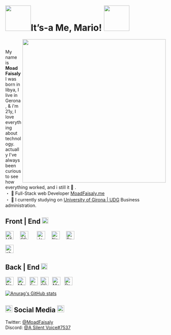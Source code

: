 
# <img src="https://cdn.glitch.me/ad8ef14a-2e7e-4fd0-9fb0-9b4f6fe3d61c%2F999b2183c19ca9288a6995c4d7bb0b3e_w200.gif?v=1633677600723" width="80px">It’s-a Me, Mario! <img src="https://cdn.glitch.me/ad8ef14a-2e7e-4fd0-9fb0-9b4f6fe3d61c%2F999b2183c19ca9288a6995c4d7bb0b3e_w200.gif?v=1633677600723" width="80px">

<img align='right' src='https://github.com/Moadfaisaly/tc/blob/main/otara.gif' width='450"'>&nbsp;

My name is <strong>Moad Faisaly</strong>
I was born in libya, I live in Gerona, & i'm 21y, I love everything about technology. actually  I've always been curious to see how everything worked, and i still it 💭 .
&nbsp;
<br>・ 🔴 Full-Stack web Developer [MoadFaisaly.me](https://www.udg.edu/ca/)
<br>・ 🗼 I currently studying on [University of Girona | UDG](https://www.udg.edu/ca/) Business administration.




<!-----------------FRONTEND--------------->
##   Front | End <img src="https://cdn.glitch.me/ad8ef14a-2e7e-4fd0-9fb0-9b4f6fe3d61c%2F35.jpg?v=1633674261445" width="20px"><br>
<img height="26" title="HTML" alt="HTML" src="https://cdn.glitch.me/ad8ef14a-2e7e-4fd0-9fb0-9b4f6fe3d61c%2Fkisspng-html-computer-icons-5ae73de608e9b8.5980972015251041020365.png?v=1633664940125"> &nbsp;
&nbsp;
<img height="26" title="CSS" alt="CSS" src="https://cdn.glitch.me/ad8ef14a-2e7e-4fd0-9fb0-9b4f6fe3d61c%2Ffgfgffgfgfgfg.png?v=1633664864413"> &nbsp;
&nbsp;
&nbsp;
<img height="26" title="Javascript" alt="Javascript" src="https://cdn.glitch.me/ad8ef14a-2e7e-4fd0-9fb0-9b4f6fe3d61c%2Fjavascript-icon-png-13.jpg?v=1633664618449"> &nbsp;
&nbsp;
<img height="26" title="Next" alt="NextJS" src="https://cdn.glitch.me/ad8ef14a-2e7e-4fd0-9fb0-9b4f6fe3d61c%2Fnext-js.png?v=1633664517929">
&nbsp;
&nbsp;
<img height="26" title="React" alt="React" src="https://cdn.glitch.me/ad8ef14a-2e7e-4fd0-9fb0-9b4f6fe3d61c%2Fpngfind.com-react-logo-png-6854970.png?v=1633665516330"> &nbsp;

<img height="26" title="php" alt="php" src="https://cdn.glitch.me/ad8ef14a-2e7e-4fd0-9fb0-9b4f6fe3d61c%2Fpngegg(7).png?v=1633665310313"> 
&nbsp;

<!-----------------BACKEND--------------->
##  Back | End <img src="https://cdn.glitch.me/ad8ef14a-2e7e-4fd0-9fb0-9b4f6fe3d61c%2F35.jpg?v=1633674261445" width="20px"><br>
<img height="26" title="NodeJS" alt="NodeJS" src="https://cdn.glitch.me/ad8ef14a-2e7e-4fd0-9fb0-9b4f6fe3d61c%2Fpngegg%20(7).png?v=1633666745666"> &nbsp;
<img height="26" title="MySQL" alt="MySQL" src="https://cdn.glitch.me/ad8ef14a-2e7e-4fd0-9fb0-9b4f6fe3d61c%2Fpngfind.com-mysql-logo-transparent-png-1682233.png?v=1633666860427"> &nbsp;
<img height="26" title="Express" alt="Express" src="https://cdn.glitch.me/ad8ef14a-2e7e-4fd0-9fb0-9b4f6fe3d61c%2Flargffffe.png?v=1633667425119">&nbsp;
<img height="26" title="CSharp" alt="CSharp" src="https://cdn.glitch.me/ad8ef14a-2e7e-4fd0-9fb0-9b4f6fe3d61c%2Fpngegg%20(8).png?v=1633667546080"> &nbsp;
<img height="26" title="MongoDB" alt="MongoDB" src="https://cdn.glitch.me/ad8ef14a-2e7e-4fd0-9fb0-9b4f6fe3d61c%2F%D8%A9%D8%AE%D9%8A%D9%89%D9%84%D8%AE.png?v=1633667825467"> &nbsp;
<img height="26" title="Postgres" alt="Postgres" src="https://cdn.glitch.me/ad8ef14a-2e7e-4fd0-9fb0-9b4f6fe3d61c%2Fpngeg%D8%A8g%20(9).png?v=1633668096731"> &nbsp;



[![Anurag's GitHub stats](https://github-readme-stats.vercel.app/api?username=moadfaisaly&theme=github_dark&show_icons=true)](https://github.com/anuraghazra/github-readme-stats)








##  <img src="https://cdn.glitch.me/ad8ef14a-2e7e-4fd0-9fb0-9b4f6fe3d61c%2F886940633569304617.gif?v=1633638887561" width="22px"> Social Media <img src="https://cdn.glitch.me/ad8ef14a-2e7e-4fd0-9fb0-9b4f6fe3d61c%2F886940633569304617.gif?v=1633638887561" width="22px"> 



 Twitter: [@MoadFaisaly](https://www.twitter.com) 
 <br>Discord: [@A Silent Voice#7537](https://www.twitter.com) 

 
 
&nbsp;
<br>





  

  

